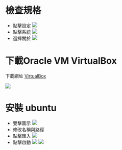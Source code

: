 # 檢查規格
- 點擊設定
![](https://github.com/4100E020/homework/blob/21508344e9db8974a641e60a01d14aa6eae4ed7b/%E8%B3%87%E8%A8%8A%E6%A6%82%E8%AB%96/20210915/%E5%9C%96%E7%89%87/%E9%96%8B%E5%A7%8B%E9%81%B8%E5%96%AE.png)
- 點擊系統
![](https://github.com/4100E020/homework/blob/21508344e9db8974a641e60a01d14aa6eae4ed7b/%E8%B3%87%E8%A8%8A%E6%A6%82%E8%AB%96/20210915/%E5%9C%96%E7%89%87/%E7%B3%BB%E7%B5%B1.png)
- 選擇關於
![](https://github.com/4100E020/homework/blob/21508344e9db8974a641e60a01d14aa6eae4ed7b/%E8%B3%87%E8%A8%8A%E6%A6%82%E8%AB%96/20210915/%E5%9C%96%E7%89%87/%E8%A6%8F%E6%A0%BC.png)



# 下載Oracle VM VirtualBox

下載網址 [VirtualBox](https://www.virtualbox.org/wiki/Downloads)

![](https://github.com/4100E020/homework/blob/21508344e9db8974a641e60a01d14aa6eae4ed7b/%E8%B3%87%E8%A8%8A%E6%A6%82%E8%AB%96/20210915/%E5%9C%96%E7%89%87/VirtualBox%20download.png)

# 安裝 ubuntu
- 雙擊圖示
![](https://github.com/4100E020/homework/blob/2f545c373dfc758e256a6256433223c51cf55bb2/%E8%B3%87%E8%A8%8A%E6%A6%82%E8%AB%96/20210915/%E5%9C%96%E7%89%87/%E9%9B%99%E6%93%8A.png)
- 修改名稱與路徑
- 點擊匯入
![](https://github.com/4100E020/homework/blob/2f545c373dfc758e256a6256433223c51cf55bb2/%E8%B3%87%E8%A8%8A%E6%A6%82%E8%AB%96/20210915/%E5%9C%96%E7%89%87/%E4%BF%AE%E6%94%B9%E5%90%8D%E7%A8%B1%E8%88%87%E8%B7%AF%E5%BE%91.png)
- 點擊啟動
![](https://github.com/4100E020/homework/blob/2f545c373dfc758e256a6256433223c51cf55bb2/%E8%B3%87%E8%A8%8A%E6%A6%82%E8%AB%96/20210915/%E5%9C%96%E7%89%87/%E5%95%9F%E5%8B%95.png)
![](https://github.com/4100E020/homework/blob/29ae04cba87c086008393ecbe4a7a59f8e61e02c/%E8%B3%87%E8%A8%8A%E6%A6%82%E8%AB%96/20210915/%E5%9C%96%E7%89%87/ubuntu%E7%95%AB%E9%9D%A2.png)
